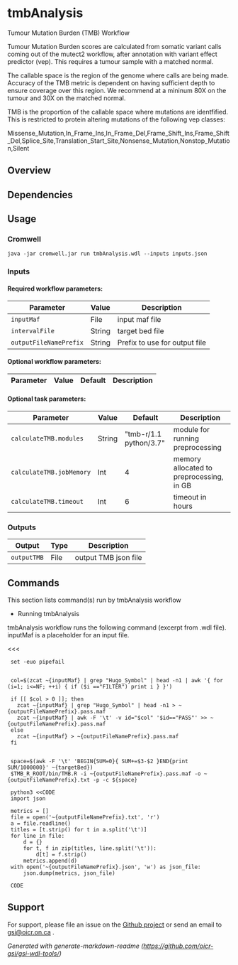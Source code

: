 # tmbAnalysis

Tumour Mutation Burden (TMB) Workflow

Tumour Mutation Burden scores are calculated from somatic variant calls coming out of the mutect2 workflow, after annotation with variant effect predictor (vep).  This requires a tumour sample with a matched normal.

The callable space is the region of the genome where calls are being made.  Accuracy of the TMB metric is dependent on having sufficient depth to ensure coverage over this region. We recommend at a mininum 80X on the tumour and 30X on the matched normal.

TMB is the proportion of the callable space where mutations are identfified.  This is restricted to protein altering mutations of the following vep classes:

Missense_Mutation,In_Frame_Ins,In_Frame_Del,Frame_Shift_Ins,Frame_Shift_Del,Splice_Site,Translation_Start_Site,Nonsense_Mutation,Nonstop_Mutation,Silent

## Overview

## Dependencies



## Usage

### Cromwell
```
java -jar cromwell.jar run tmbAnalysis.wdl --inputs inputs.json
```

### Inputs

#### Required workflow parameters:
Parameter|Value|Description
---|---|---
`inputMaf`|File|input maf file
`intervalFile`|String|target bed file
`outputFileNamePrefix`|String|Prefix to use for output file


#### Optional workflow parameters:
Parameter|Value|Default|Description
---|---|---|---


#### Optional task parameters:
Parameter|Value|Default|Description
---|---|---|---
`calculateTMB.modules`|String|"tmb-r/1.1 python/3.7"|module for running preprocessing
`calculateTMB.jobMemory`|Int|4|memory allocated to preprocessing, in GB
`calculateTMB.timeout`|Int|6|timeout in hours


### Outputs

Output | Type | Description
---|---|---
`outputTMB`|File|output TMB json file


## Commands
 This section lists command(s) run by tmbAnalysis workflow
 
 * Running tmbAnalysis
 
 tmbAnalysis workflow runs the following command (excerpt from .wdl file). inputMaf is a placeholder for an input file.
 
 <<<
 
     set -euo pipefail
 
 
     col=$(zcat ~{inputMaf} | grep "Hugo_Symbol" | head -n1 | awk '{ for (i=1; i<=NF; ++i) { if ($i =="FILTER") print i } }')
     
     if [[ $col > 0 ]]; then
       zcat ~{inputMaf} | grep "Hugo_Symbol" | head -n1 > ~{outputFileNamePrefix}.pass.maf
       zcat ~{inputMaf} | awk -F '\t' -v id="$col" '$id=="PASS"' >> ~{outputFileNamePrefix}.pass.maf
     else
       zcat ~{inputMaf} > ~{outputFileNamePrefix}.pass.maf
     fi
 
 
     space=$(awk -F '\t' 'BEGIN{SUM=0}{ SUM+=$3-$2 }END{print SUM/1000000}' ~{targetBed})
     $TMB_R_ROOT/bin/TMB.R -i ~{outputFileNamePrefix}.pass.maf -o ~{outputFileNamePrefix}.txt -p -c ${space}
 
     python3 <<CODE
     import json
 
     metrics = []
     file = open('~{outputFileNamePrefix}.txt', 'r')
     a = file.readline()
     titles = [t.strip() for t in a.split('\t')]
     for line in file:
         d = {}
         for t, f in zip(titles, line.split('\t')):
             d[t] = f.strip()
         metrics.append(d)
     with open('~{outputFileNamePrefix}.json', 'w') as json_file:
         json.dump(metrics, json_file)
 
     CODE
 
   >>>
 ## Support

For support, please file an issue on the [Github project](https://github.com/oicr-gsi) or send an email to gsi@oicr.on.ca .

_Generated with generate-markdown-readme (https://github.com/oicr-gsi/gsi-wdl-tools/)_
